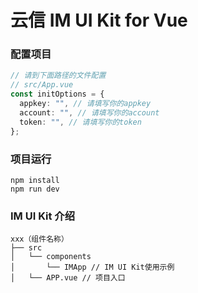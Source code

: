 # 云信 IM UI Kit for Vue

### 配置项目

```typescript
// 请到下面路径的文件配置
// src/App.vue
const initOptions = {
  appkey: "", // 请填写你的appkey
  account: "", // 请填写你的account
  token: "", // 请填写你的token
};
```

### 项目运行

```
npm install
npm run dev
```

### IM UI Kit 介绍

```
xxx（组件名称）
├── src
│   └── components
│       └── IMApp // IM UI Kit使用示例
│   └── APP.vue // 项目入口
```
